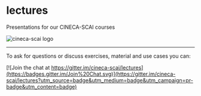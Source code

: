
# lectures

Presentations for our CINECA-SCAI courses

![cineca-scai logo](http://plutocode.ph.unito.it/images/scai-logo.png)


---

To ask for questions or discuss exercises, material and use cases you can:

[![Join the chat at https://gitter.im/cineca-scai/lectures](https://badges.gitter.im/Join%20Chat.svg)](https://gitter.im/cineca-scai/lectures?utm_source=badge&utm_medium=badge&utm_campaign=pr-badge&utm_content=badge)
